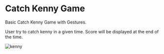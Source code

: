 # Catch Kenny Game

Basic Catch Kenny Game with Gestures.

User try to catch kenny in a given time. Score will be displayed at the end of the time.

![kenny](https://user-images.githubusercontent.com/60233157/115144906-cc975200-a057-11eb-9364-6bc719043fea.png)
